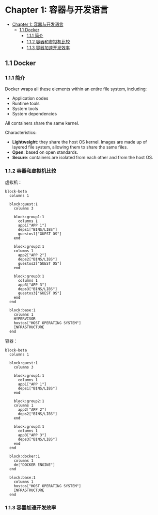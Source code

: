 # Chapter 1: 容器与开发语言

- [Chapter 1: 容器与开发语言](#chapter-1-容器与开发语言)
  - [1.1 Docker](#11-docker)
    - [1.1.1 简介](#111-简介)
    - [1.1.2 容器和虚拟机比较](#112-容器和虚拟机比较)
    - [1.1.3 容器加速开发效率](#113-容器加速开发效率)

## 1.1 Docker

### 1.1.1 简介

Docker wraps all these elements within an entire file system, including:

- Application codes
- Runtime tools
- System tools
- System dependencies

All containers share the same kernel.

Characteristics:

- **Lightweight**: they share the host OS kernel. Images are made up of layered
  file system, allowing them to share the same files.
- **Open**: based on open standards.
- **Secure**: containers are isolated from each other and from the host OS.

### 1.1.2 容器和虚拟机比较

虚拟机：

```mermaid
block-beta
  columns 1

  block:guest:1
    columns 3

    block:group1:1
      columns 1
      app1["APP 1"]
      deps1["BINS/LIBS"]
      guestos1["GUEST OS"]
    end

    block:group2:1
    columns 1
      app2["APP 2"]
      deps2["BINS/LIBS"]
      guestos2["GUEST OS"]
    end

    block:group3:1
      columns 1
      app3["APP 3"]
      deps3["BINS/LIBS"]
      guestos3["GUEST OS"]
    end
  end

  block:base:1
    columns 1
    HYPERVISOR
    hostos["HOST OPERATING SYSTEM"]
    INFRASTRUCTURE
  end
```

容器：

```mermaid
block-beta
  columns 1

  block:guest:1
    columns 3

    block:group1:1
      columns 1
      app1["APP 1"]
      deps1["BINS/LIBS"]
    end

    block:group2:1
    columns 1
      app2["APP 2"]
      deps2["BINS/LIBS"]
    end

    block:group3:1
      columns 1
      app3["APP 3"]
      deps3["BINS/LIBS"]
    end
  end

  block:docker:1
    columns 1
    de["DOCKER ENGINE"]
  end

  block:base:1
    columns 1
    hostos["HOST OPERATING SYSTEM"]
    INFRASTRUCTURE
  end
```

### 1.1.3 容器加速开发效率
